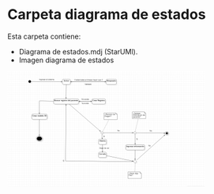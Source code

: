# Carpeta diagrama de estados
Esta carpeta contiene:
* Diagrama de estados.mdj (StarUMl).
* Imagen diagrama de estados

![Diagrama de estados](Diagrama_de_estados.png)